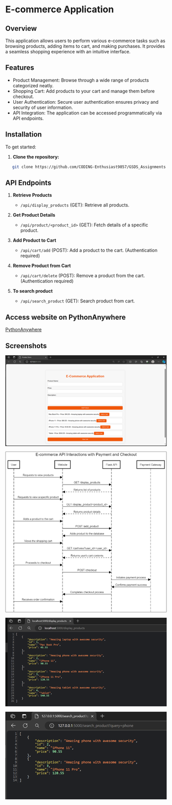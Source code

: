 # E-commerce Application 

## Overview

This application allows users to perform various e-commerce tasks such as browsing products, adding items to cart, and making purchases. It provides a seamless shopping experience with an intuitive interface.

## Features

- Product Management: Browse through a wide range of products categorized neatly.
- Shopping Cart: Add products to your cart and manage them before checkout.
- User Authentication: Secure user authentication ensures privacy and security of user information.
- API Integration: The application can be accessed programmatically via API endpoints.

## Installation
To get started:

1. **Clone the repository:**
   
   
```bash
   git clone https://github.com/CODING-Enthusiast9857/GSDS_Assignments.git

```

## API Endpoints

1. **Retrieve Products**
   - `/api/display_products` (GET): Retrieve all products.

2. **Get Product Details**
   - `/api/product/<product_id>` (GET): Fetch details of a specific product.

3. **Add Product to Cart**
   - `/api/cart/add` (POST): Add a product to the cart. (Authentication required)

4. **Remove Product from Cart**
   - `/api/cart/delete` (POST): Remove a product from the cart. (Authentication required)

5. **To search product**
   - `/api/search_product` (GET): Search product from cart.
  
## Access website on PythonAnywhere

[PythonAnywhere](https://madhavisonawane.pythonanywhere.com/)

## Screenshots

![UI](https://github.com/CODING-Enthusiast9857/GSDS_Assignments/blob/main/Unit%203%20UI/Images/New_UI.png)

![Sequence Diagram](https://github.com/CODING-Enthusiast9857/GSDS_Assignments/blob/main/Unit%203%20UI/Images/sequence_diagram.png)

![Display Products](https://github.com/CODING-Enthusiast9857/GSDS_Assignments/blob/main/Unit%203%20UI/Images/display_products.png)

![Search Products](https://github.com/CODING-Enthusiast9857/GSDS_Assignments/blob/main/Unit%203%20UI/Images/search_products.png)

